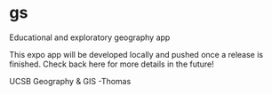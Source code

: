 # gs
Educational and exploratory geography app

This expo app will be developed locally and pushed once a release is finished. Check back here for more details in the future!

UCSB Geography & GIS
-Thomas
